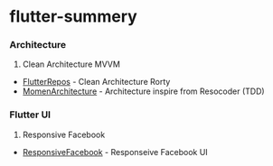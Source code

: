 # flutter-summery

### Architecture
1. Clean Architecture MVVM
- [FlutterRepos] - Clean Architecture Rorty
- [MomenArchitecture] - Architecture inspire from Resocoder (TDD)

### Flutter UI
1. Responsive Facebook
- [ResponsiveFacebook] - Responseive Facebook UI

[FlutterRepos]: <https://flutterrepos.com/lib/sample-flutter-clean-architecture-on-rorty-app-focused-on-the-scalability-testability-and-maintainability-written-in-dart-following-best-practices-us>

[ResponsiveFacebook]: <https://github.com/MarcusNg/flutter_facebook_responsive_ui>
[MomenArchitecture]: <https://github.com/setiawanboedy/momen-frontend>
